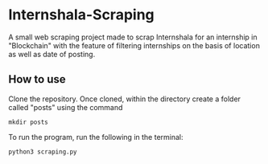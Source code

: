# Internshala-Scraping

A small web scraping project made to scrap Internshala for an internship in "Blockchain" with the feature of filtering internships on the basis of location as well as date of posting.

## How to use 

Clone the repository. Once cloned, within the directory create a folder called "posts" using the command 
```
mkdir posts
```
To run the program, run the following in the terminal: 
```
python3 scraping.py
```

